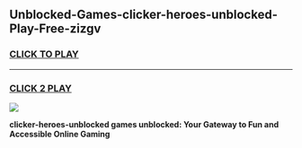 
## Unblocked-Games-clicker-heroes-unblocked-Play-Free-zizgv
<h3>
<a href="https://premium76.site?title=clicker-heroes-unblocked&ref=10A">CLICK TO PLAY</a></h3>
<hr>

<h3>
<a href="https://premium76.site?title=clicker-heroes-unblocked&ref=10A">CLICK 2 PLAY</a>
  
</h3>

<a href="https://premium76.site?title=clicker-heroes-unblocked&ref=10A"><img src="https://clearcache.store/games.png"></a>


**clicker-heroes-unblocked games unblocked: Your Gateway to Fun and Accessible Online Gaming**
